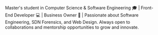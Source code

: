 Master's student in Computer Science & Software Engineering 🎓 | Front-End Developer 💻 | Business Owner 🚀 | Passionate about Software Engineering, SDN Forensics, and Web Design. Always open to collaborations and mentorship opportunities to grow and innovate.
